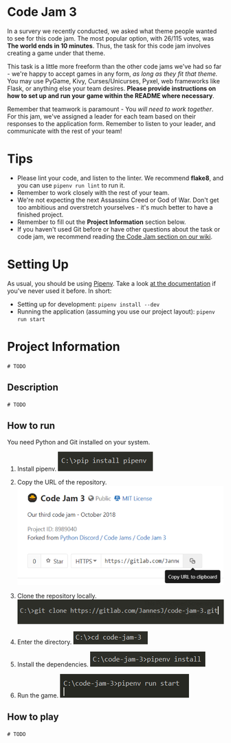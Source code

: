 # Code Jam 3

In a survery we recently conducted, we asked what theme people wanted to see for this code jam. The most popular option, 
with 26/115 votes, was **The world ends in 10 minutes**. Thus, the task for this code jam involves creating a game under that theme.

This task is a little more freeform than the other code jams we've had so far - we're happy to accept games in any form, 
*as long as they fit that theme.* You may use PyGame, Kivy, Curses/Unicurses, Pyxel, web frameworks like Flask, or anything else 
your team desires. **Please provide instructions on how to set up and run your game within the README where necessary**.

Remember that teamwork is paramount - You *will need to work together*. For this jam, we've assigned a leader for each team 
based on their responses to the application form. Remember to listen to your leader, and communicate with the rest of your team!

# Tips

* Please lint your code, and listen to the linter. We recommend **flake8**, and you can use `pipenv run lint` to run it.
* Remember to work closely with the rest of your team.
* We're not expecting the next Assassins Creed or God of War. Don't get too ambitious and overstretch yourselves - 
  it's much better to have a finished project.
* Remember to fill out the __Project Information__ section below.
* If you haven't used Git before or have other questions about the task or code jam, we recommend reading 
  [the Code Jam section on our wiki](https://wiki.pythondiscord.com/wiki/jams).

# Setting Up

As usual, you should be using [Pipenv](https://pipenv.readthedocs.io/en/latest/). Take a look 
[at the documentation](https://pipenv.readthedocs.io/en/latest/) if you've never used it before. In short:

* Setting up for development: `pipenv install --dev`
* Running the application (assuming you use our project layout): `pipenv run start`

# Project Information

`# TODO`

## Description

`# TODO`

## How to run

You need Python and Git installed on your system.

1. Install pipenv.
![](project/assets/howto/howto1.png)

2. Copy the URL of the repository.
![](project/assets/howto/howto2.png)

3. Clone the repository locally.
![](project/assets/howto/howto3.png)

4. Enter the directory.
![](project/assets/howto/howto4.png)

5. Install the dependencies.
![](project/assets/howto/howto5.png)

6. Run the game.
![](project/assets/howto/howto6.png)

## How to play

`# TODO`
